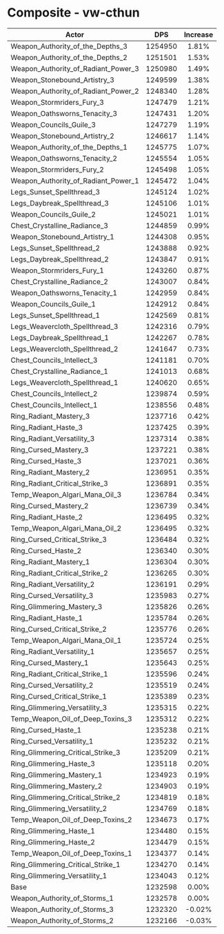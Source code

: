 # Composite - vw-cthun
| Actor | DPS | Increase |
|---|:---:|:---:|
|Weapon_Authority_of_the_Depths_3|1254950|1.81%|
|Weapon_Authority_of_the_Depths_2|1251501|1.53%|
|Weapon_Authority_of_Radiant_Power_3|1250980|1.49%|
|Weapon_Stonebound_Artistry_3|1249599|1.38%|
|Weapon_Authority_of_Radiant_Power_2|1248340|1.28%|
|Weapon_Stormriders_Fury_3|1247479|1.21%|
|Weapon_Oathsworns_Tenacity_3|1247431|1.20%|
|Weapon_Councils_Guile_3|1247279|1.19%|
|Weapon_Stonebound_Artistry_2|1246617|1.14%|
|Weapon_Authority_of_the_Depths_1|1245775|1.07%|
|Weapon_Oathsworns_Tenacity_2|1245554|1.05%|
|Weapon_Stormriders_Fury_2|1245498|1.05%|
|Weapon_Authority_of_Radiant_Power_1|1245472|1.04%|
|Legs_Sunset_Spellthread_3|1245124|1.02%|
|Legs_Daybreak_Spellthread_3|1245106|1.01%|
|Weapon_Councils_Guile_2|1245021|1.01%|
|Chest_Crystalline_Radiance_3|1244859|0.99%|
|Weapon_Stonebound_Artistry_1|1244308|0.95%|
|Legs_Sunset_Spellthread_2|1243888|0.92%|
|Legs_Daybreak_Spellthread_2|1243847|0.91%|
|Weapon_Stormriders_Fury_1|1243260|0.87%|
|Chest_Crystalline_Radiance_2|1243007|0.84%|
|Weapon_Oathsworns_Tenacity_1|1242959|0.84%|
|Weapon_Councils_Guile_1|1242912|0.84%|
|Legs_Sunset_Spellthread_1|1242569|0.81%|
|Legs_Weavercloth_Spellthread_3|1242316|0.79%|
|Legs_Daybreak_Spellthread_1|1242267|0.78%|
|Legs_Weavercloth_Spellthread_2|1241647|0.73%|
|Chest_Councils_Intellect_3|1241181|0.70%|
|Chest_Crystalline_Radiance_1|1241013|0.68%|
|Legs_Weavercloth_Spellthread_1|1240620|0.65%|
|Chest_Councils_Intellect_2|1239874|0.59%|
|Chest_Councils_Intellect_1|1238556|0.48%|
|Ring_Radiant_Mastery_3|1237716|0.42%|
|Ring_Radiant_Haste_3|1237425|0.39%|
|Ring_Radiant_Versatility_3|1237314|0.38%|
|Ring_Cursed_Mastery_3|1237221|0.38%|
|Ring_Cursed_Haste_3|1237021|0.36%|
|Ring_Radiant_Mastery_2|1236951|0.35%|
|Ring_Radiant_Critical_Strike_3|1236891|0.35%|
|Temp_Weapon_Algari_Mana_Oil_3|1236784|0.34%|
|Ring_Cursed_Mastery_2|1236739|0.34%|
|Ring_Radiant_Haste_2|1236495|0.32%|
|Temp_Weapon_Algari_Mana_Oil_2|1236495|0.32%|
|Ring_Cursed_Critical_Strike_3|1236484|0.32%|
|Ring_Cursed_Haste_2|1236340|0.30%|
|Ring_Radiant_Mastery_1|1236304|0.30%|
|Ring_Radiant_Critical_Strike_2|1236265|0.30%|
|Ring_Radiant_Versatility_2|1236191|0.29%|
|Ring_Cursed_Versatility_3|1235983|0.27%|
|Ring_Glimmering_Mastery_3|1235826|0.26%|
|Ring_Radiant_Haste_1|1235784|0.26%|
|Ring_Cursed_Critical_Strike_2|1235776|0.26%|
|Temp_Weapon_Algari_Mana_Oil_1|1235724|0.25%|
|Ring_Radiant_Versatility_1|1235657|0.25%|
|Ring_Cursed_Mastery_1|1235643|0.25%|
|Ring_Radiant_Critical_Strike_1|1235596|0.24%|
|Ring_Cursed_Versatility_2|1235519|0.24%|
|Ring_Cursed_Critical_Strike_1|1235389|0.23%|
|Ring_Glimmering_Versatility_3|1235315|0.22%|
|Temp_Weapon_Oil_of_Deep_Toxins_3|1235312|0.22%|
|Ring_Cursed_Haste_1|1235238|0.21%|
|Ring_Cursed_Versatility_1|1235232|0.21%|
|Ring_Glimmering_Critical_Strike_3|1235209|0.21%|
|Ring_Glimmering_Haste_3|1235118|0.20%|
|Ring_Glimmering_Mastery_1|1234923|0.19%|
|Ring_Glimmering_Mastery_2|1234903|0.19%|
|Ring_Glimmering_Critical_Strike_2|1234819|0.18%|
|Ring_Glimmering_Versatility_2|1234769|0.18%|
|Temp_Weapon_Oil_of_Deep_Toxins_2|1234673|0.17%|
|Ring_Glimmering_Haste_1|1234480|0.15%|
|Ring_Glimmering_Haste_2|1234479|0.15%|
|Temp_Weapon_Oil_of_Deep_Toxins_1|1234377|0.14%|
|Ring_Glimmering_Critical_Strike_1|1234270|0.14%|
|Ring_Glimmering_Versatility_1|1234043|0.12%|
|Base|1232598|0.00%|
|Weapon_Authority_of_Storms_1|1232578|0.00%|
|Weapon_Authority_of_Storms_3|1232320|-0.02%|
|Weapon_Authority_of_Storms_2|1232166|-0.03%|
